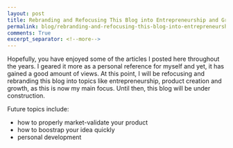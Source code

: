 ```yaml
---
layout: post
title: Rebranding and Refocusing This Blog into Entrepreneurship and Growth
permalink: blog/rebranding-and-refocusing-this-blog-into-entrepreneurship-and-growth/
comments: True
excerpt_separator: <!--more-->
---
```


Hopefully, you have enjoyed some of the articles I posted here throughout the years. I geared it more as a personal reference for myself and yet, it has gained a good amount of views. At this point, I will be refocusing and rebranding this blog into topics like entrepreneurship, product creation and growth, as this is now my main focus. Until then, this blog will be under construction. 

Future topics include: 
- how to properly market-validate your product
- how to boostrap your idea quickly
- personal development
